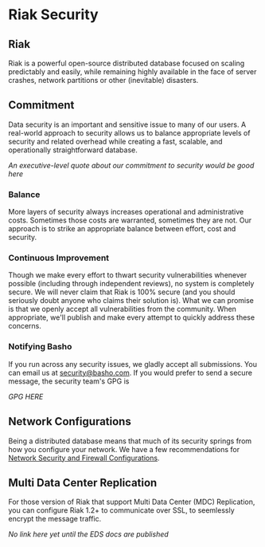 # Riak Security

## Riak

Riak is a powerful open-source distributed database focused on scaling predictably and easily, while remaining highly available in the face of server crashes, network partitions or other (inevitable) disasters.

## Commitment

Data security is an important and sensitive issue to many of our users. A real-world approach to security allows us to balance appropriate levels of security and related overhead while creating a fast, scalable, and operationally straightforward database.

*An executive-level quote about our commitment to security would be good here*

### Balance

More layers of security always increases operational and administrative costs. Sometimes those costs are warranted, sometimes they are not. Our approach is to strike an appropriate balance between effort, cost and security.

### Continuous Improvement

Though we make every effort to thwart security vulnerabilities whenever possible (including through independent reviews), no system is completely secure. We will never claim that Riak is 100% secure (and you should seriously doubt anyone who claims their solution is). What we can promise is that we openly accept all vulnerabilities from the community. When appropriate, we'll publish and make every attempt to quickly address these concerns.

### Notifying Basho 

If you run across any security issues, we gladly accept all submissions. You can email us at security@basho.com. If you would prefer to send a secure message, the security team's GPG is

*GPG HERE*

## Network Configurations

Being a distributed database means that much of its security springs from how you configure your network. We have a few recommendations for [Network Security and Firewall Configurations](/Network-Security-and-Firewall-Configurations.html).

## Multi Data Center Replication

For those version of Riak that support Multi Data Center (MDC) Replication, you can configure Riak 1.2+ to communicate over SSL, to seemlessly encrypt the message traffic.

*No link here yet until the EDS docs are published*